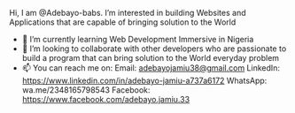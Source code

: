  Hi, I am @Adebayo-babs. 
I’m interested in building Websites and Applications that are capable of bringing solution to the World
- 🌱 I’m currently learning Web Development Immersive in Nigeria
- 💞️ I’m looking to collaborate with other developers who are passionate to build a program that can bring solution to the World everyday problem
- 📫 You can reach me on:
Email: adebayojamiu38@gmail.com
LinkedIn: https://www.linkedin.com/in/adebayo-jamiu-a737a6172
WhatsApp: wa.me/2348165798543
Facebook: https://www.facebook.com/adebayo.jamiu.33
<!---
Adebayo-babs/Adebayo-babs is a ✨ special ✨ repository because its `README.md` (this file) appears on your GitHub profile.
You can click the Preview link to take a look at your changes.
--->
